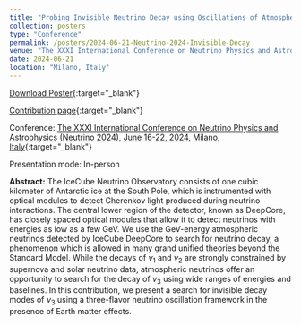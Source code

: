 ```yaml
---
title: "Probing Invisible Neutrino Decay using Oscillations of Atmospheric Neutrinos at IceCube DeepCore"
collection: posters
type: "Conference"
permalink: /posters/2024-06-21-Neutrino-2024-Invisible-Decay
venue: "The XXXI International Conference on Neutrino Physics and Astrophysics (Neutrino 2024)"
date: 2024-06-21
location: "Milano, Italy"
---
```


[Download Poster](https://agenda.infn.it/event/37867/contributions/227991/attachments/121346/176985/Anil_Kumar_Poster_ID_381_Neutrino_2024_Invisible_Neutrino_Decay.pdf){:target="_blank"}

[Contribution page](https://agenda.infn.it/event/37867/contributions/227991/){:target="_blank"}

Conference: [The XXXI International Conference on Neutrino Physics and Astrophysics (Neutrino 2024), June 16-22, 2024, Milano, Italy](https://neutrino2024.org/){:target="_blank"}

Presentation mode: In-person

**Abstract:** The IceCube Neutrino Observatory consists of one cubic kilometer of Antarctic ice at the South Pole, which is instrumented with optical modules to detect Cherenkov light produced during neutrino interactions. The central lower region of the detector, known as DeepCore, has closely spaced optical modules that allow it to detect neutrinos with energies as low as a few GeV. We use the GeV-energy atmospheric neutrinos detected by IceCube DeepCore to search for neutrino decay, a phenomenon which is allowed in many grand unified theories beyond the Standard Model. While the decays of $\nu_1$ and $\nu_2$ are strongly constrained by supernova and solar neutrino data, atmospheric neutrinos offer an opportunity to search for the decay of $\nu_3$ using wide ranges of energies and baselines. In this contribution, we present a search for invisible decay modes of $\nu_3$ using a three-flavor neutrino oscillation framework in the presence of Earth matter effects.
